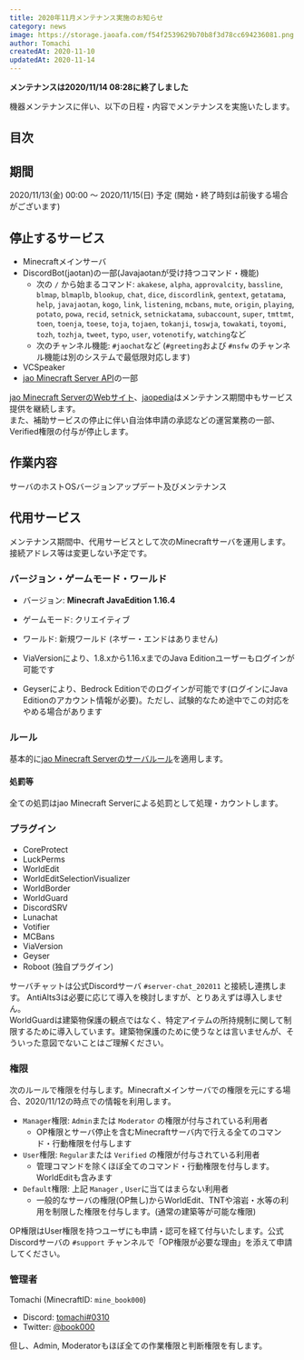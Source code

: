 ```yaml
---
title: 2020年11月メンテナンス実施のお知らせ
category: news
image: https://storage.jaoafa.com/f54f2539629b70b8f3d78cc694236081.png
author: Tomachi
createdAt: 2020-11-10
updatedAt: 2020-11-14
---
```


**メンテナンスは2020/11/14 08:28に終了しました**

機器メンテナンスに伴い、以下の日程・内容でメンテナンスを実施いたします。

## 目次

<!--contents-->

## 期間

2020/11/13(金) 00:00 ～ 2020/11/15(日) 予定 (開始・終了時刻は前後する場合がございます)

## 停止するサービス

- Minecraftメインサーバ
- DiscordBot(jaotan)の一部(Javajaotanが受け持つコマンド・機能)
  - 次の `/` から始まるコマンド: `akakese`, `alpha`, `approvalcity`, `bassline`, `blmap`, `blmaplb`, `blookup`, `chat`, `dice`, `discordlink`, `gentext`, `getatama`, `help`, `javajaotan`, `kogo`, `link`, `listening`, `mcbans`, `mute`, `origin`, `playing`, `potato`, `powa`, `recid`, `setnick`, `setnickatama`, `subaccount`, `super`, `tmttmt`, `toen`, `toenja`, `toese`, `toja`, `tojaen`, `tokanji`, `toswja`, `towakati`, `toyomi`, `tozh`, `tozhja`, `tweet`, `typo`, `user`, `votenotify`, `watching`など
  - 次のチャンネル機能: `#jaochat`など (`#greeting`および `#nsfw` のチャンネル機能は別のシステムで最低限対応します)
- VCSpeaker
- [jao Minecraft Server API](https://api.jaoafa.com/)の一部

[jao Minecraft ServerのWebサイト](https://jaoafa.com/)、[jaopedia](https://wiki.jaoafa.com/)はメンテナンス期間中もサービス提供を継続します。  
また、補助サービスの停止に伴い自治体申請の承認などの運営業務の一部、Verified権限の付与が停止します。

## 作業内容

サーバのホストOSバージョンアップデート及びメンテナンス

## 代用サービス

メンテナンス期間中、代用サービスとして次のMinecraftサーバを運用します。接続アドレス等は変更しない予定です。

### バージョン・ゲームモード・ワールド

- バージョン: **Minecraft JavaEdition 1.16.4**
- ゲームモード: クリエイティブ
- ワールド: 新規ワールド (ネザー・エンドはありません)

- ViaVersionにより、1.8.xから1.16.xまでのJava Editionユーザーもログインが可能です
- Geyserにより、Bedrock Editionでのログインが可能です(ログインにJava Editionのアカウント情報が必要)。ただし、試験的なため途中でこの対応をやめる場合があります

### ルール

基本的に[jao Minecraft Serverのサーバルール](/rule)を適用します。

#### 処罰等

全ての処罰はjao Minecraft Serverによる処罰として処理・カウントします。

### プラグイン

- CoreProtect
- LuckPerms
- WorldEdit
- WorldEditSelectionVisualizer
- WorldBorder
- WorldGuard
- DiscordSRV
- Lunachat
- Votifier
- MCBans
- ViaVersion
- Geyser
- Roboot (独自プラグイン)

サーバチャットは公式Discordサーバ `#server-chat_202011` と接続し連携します。
AntiAlts3は必要に応じて導入を検討しますが、とりあえずは導入しません。  
WorldGuardは建築物保護の観点ではなく、特定アイテムの所持規制に関して制限するために導入しています。建築物保護のために使うなとは言いませんが、そういった意図でないことはご理解ください。

### 権限

次のルールで権限を付与します。Minecraftメインサーバでの権限を元にする場合、2020/11/12の時点での情報を利用します。

- `Manager`権限: `Admin`または `Moderator` の権限が付与されている利用者
  - OP権限とサーバ停止を含むMinecraftサーバ内で行える全てのコマンド・行動権限を付与します
- `User`権限: `Regular`または `Verified` の権限が付与されている利用者
  - 管理コマンドを除くほぼ全てのコマンド・行動権限を付与します。WorldEditも含みます
- `Default`権限: 上記 `Manager` , `User`に当てはまらない利用者
  - 一般的なサーバの権限(OP無し)からWorldEdit、TNTや溶岩・水等の利用を制限した権限を付与します。(通常の建築等が可能な権限)

OP権限はUser権限を持つユーザにも申請・認可を経て付与いたします。公式Discordサーバの `#support` チャンネルで「OP権限が必要な理由」を添えて申請してください。

### 管理者

Tomachi (MinecraftID: `mine_book000`)

- Discord: [tomachi#0310](https://discord.com/users/221991565567066112)
- Twitter: [@book000](https://twitter.com/book000)

但し、Admin, Moderatorもほぼ全ての作業権限と判断権限を有します。
